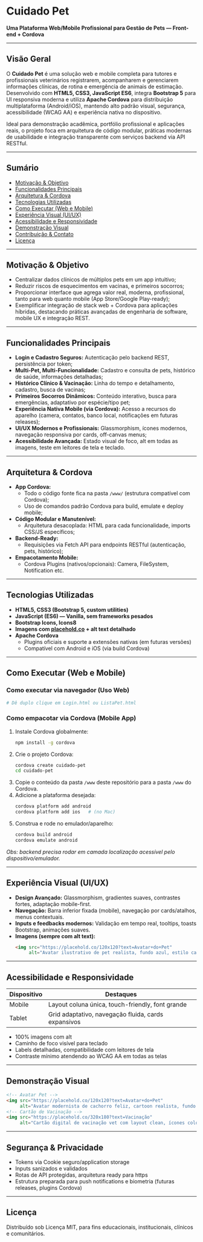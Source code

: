 

# Cuidado Pet
**Uma Plataforma Web/Mobile Profissional para Gestão de Pets — Front-end + Cordova**

---

## Visão Geral

O **Cuidado Pet** é uma solução web e mobile completa para tutores e profissionais veterinários registrarem, acompanharem e gerenciarem informações clínicas, de rotina e emergência de animais de estimação. Desenvolvido com **HTML5, CSS3, JavaScript ES6**, integra **Bootstrap 5** para UI responsiva moderna e utiliza **Apache Cordova** para distribuição multiplataforma (Android/iOS), mantendo alto padrão visual, segurança, acessibilidade (WCAG AA) e experiência nativa no dispositivo.

Ideal para demonstração acadêmica, portfólio profissional e aplicações reais, o projeto foca em arquitetura de código modular, práticas modernas de usabilidade e integração transparente com serviços backend via API RESTful.

---

## Sumário

- [Motivação & Objetivo](#motivação--objetivo)
- [Funcionalidades Principais](#funcionalidades-principais)
- [Arquitetura & Cordova](#arquitetura--cordova)
- [Tecnologias Utilizadas](#tecnologias-utilizadas)
- [Como Executar (Web e Mobile)](#como-executar-web-e-mobile)
- [Experiência Visual (UI/UX)](#experiência-visual-uiux)
- [Acessibilidade e Responsividade](#acessibilidade-e-responsividade)
- [Demonstração Visual](#demonstração-visual)
- [Contribuição & Contato](#contribuição--contato)
- [Licença](#licença)

---

## Motivação & Objetivo

- Centralizar dados clínicos de múltiplos pets em um app intuitivo;
- Reduzir riscos de esquecimentos em vacinas, e primeiros socorros;
- Proporcionar interface que agrega valor real, moderna, profissional, tanto para web quanto mobile (App Store/Google Play-ready);
- Exemplificar integração de stack web + Cordova para aplicações híbridas, destacando práticas avançadas de engenharia de software, mobile UX e integração REST.

---

## Funcionalidades Principais

- **Login e Cadastro Seguros:**
  Autenticação pelo backend REST, persistência por token;
- **Multi-Pet, Multi-Funcionalidade:**
  Cadastro e consulta de pets, histórico de saúde, informações detalhadas;
- **Histórico Clínico & Vacinação:**
  Linha do tempo e detalhamento, cadastro, busca de vacinas;
- **Primeiros Socorros Dinâmicos:**
  Conteúdo interativo, busca para emergências, adaptativo por espécie/tipo pet;
- **Experiência Nativa Mobile (via Cordova):**
  Acesso a recursos do aparelho (camera, contatos, banco local, notificações em futuras releases);
- **UI/UX Modernos e Profissionais:**
  Glassmorphism, ícones modernos, navegação responsiva por cards, off-canvas menus;
- **Acessibilidade Avançada:**
  Estado visual de foco, alt em todas as imagens, teste em leitores de tela e teclado.

---

## Arquitetura & Cordova

- **App Cordova:**
  - Todo o código fonte fica na pasta `/www/` (estrutura compatível com Cordova);
  - Uso de comandos padrão Cordova para build, emulate e deploy mobile;
- **Código Modular e Manutenível:**
  - Arquitetura desacoplada: HTML para cada funcionalidade, imports CSS/JS específicos;
- **Backend-Ready:**
  - Requisições via Fetch API para endpoints RESTful (autenticação, pets, histórico);
- **Empacotamento Mobile:**
  - Cordova Plugins (nativos/opcionais): Camera, FileSystem, Notification etc.

---

## Tecnologias Utilizadas

- **HTML5, CSS3 (Bootstrap 5, custom utilities)**
- **JavaScript (ES6) — Vanilla, sem frameworks pesados**
- **Bootstrap Icons, Icons8**
- **Imagens com [placehold.co](https://placehold.co/) + alt text detalhado**
- **Apache Cordova**
    - Plugins oficiais e suporte a extensões nativas (em futuras versões)
    - Compatível com Android e iOS (via build Cordova)

---

## Como Executar (Web e Mobile)

### Como executar via navegador (Uso Web)
```bash
# Dê duplo clique em Login.html ou ListaPet.html
```

### Como empacotar via Cordova (Mobile App)
1. Instale Cordova globalmente:
   ```bash
   npm install -g cordova
   ```
2. Crie o projeto Cordova:
    ```bash
    cordova create cuidado-pet
    cd cuidado-pet
    ```
3. Copie o conteúdo da pasta `/www` deste repositório para a pasta `/www` do Cordova.
4. Adicione a plataforma desejada:
    ```bash
    cordova platform add android
    cordova platform add ios   # (no Mac)
    ```
5. Construa e rode no emulador/aparelho:
    ```bash
    cordova build android
    cordova emulate android
    ```
*Obs: backend precisa rodar em camada localização acessível pelo dispositivo/emulador.*

---

## Experiência Visual (UI/UX)

- **Design Avançado:**
    Glassmorphism, gradientes suaves, contrastes fortes, adaptação mobile-first.
- **Navegação:**
    Barra inferior fixada (mobile), navegação por cards/atalhos, menus contextuais.
- **Inputs e feedbacks modernos:**
    Validação em tempo real, tooltips, toasts Bootstrap, animações suaves.
- **Imagens (sempre com alt text):**
    ```html
    <img src="https://placehold.co/120x120?text=Avatar+do+Pet"
         alt="Avatar ilustrativo de pet realista, fundo azul, estilo cartoon moderno" />
    ```

---

## Acessibilidade e Responsividade

| Dispositivo | Destaques                                                         |
|-------------|-------------------------------------------------------------------|
| Mobile      | Layout coluna única, touch-friendly, font grande                  |
| Tablet      | Grid adaptativo, navegação fluida, cards expansivos               |

- 100% imagens com alt
- Caminho de foco visível para teclado
- Labels detalhadas, compatibilidade com leitores de tela
- Contraste mínimo atendendo ao WCAG AA em todas as telas

---

## Demonstração Visual

```html
<!-- Avatar Pet -->
<img src="https://placehold.co/120x120?text=Avatar+do+Pet"
     alt="Avatar modernista de cachorro feliz, cartoon realista, fundo azul" />
<!-- Cartão de Vacinação -->
<img src="https://placehold.co/320x180?text=Vacinação"
     alt="Cartão digital de vacinação vet com layout clean, ícones coloridos estilo material" />
```

---

## Segurança & Privacidade

- Tokens via Cookie seguro/application storage
- Inputs sanizados e validados
- Rotas de API protegidas, arquitetura ready para https
- Estrutura preparada para push notifications e biometria (futuras releases, plugins Cordova)

---
## Licença

Distribuído sob Licença MIT, para fins educacionais, institucionais, clínicos e comunitários.
